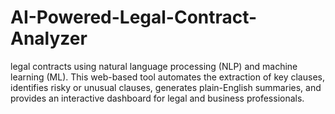 # AI-Powered-Legal-Contract-Analyzer
legal contracts using natural language processing (NLP) and machine learning (ML). This web-based tool automates the extraction of key clauses, identifies risky or unusual clauses, generates plain-English summaries, and provides an interactive dashboard for legal and business professionals.
